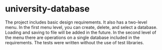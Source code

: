 # university-database

The project includes basic design requirements. It also has a two-level menu. 
In the first menu level, you can create, delete, and select a database. Loading and saving to file will be added in the future. 
In the second level of the menu there are operations on a single database included in the requirements. 
The tests were written without the use of test libraries.
